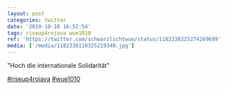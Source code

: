 ```yaml
---
layout: post
categories: twitter
date: '2019-10-10 16:52:54'
tags: riseup4rojava wue1010
ref: 'https://twitter.com/schwarzlichtwue/status/1182338225274269699'
media: ['/media/1182338110325219340.jpg']
---
```

"Hoch die internationale Solidarität"

[#riseup4rojava](/t/riseup4rojava) [#wue1010](/t/wue1010) 